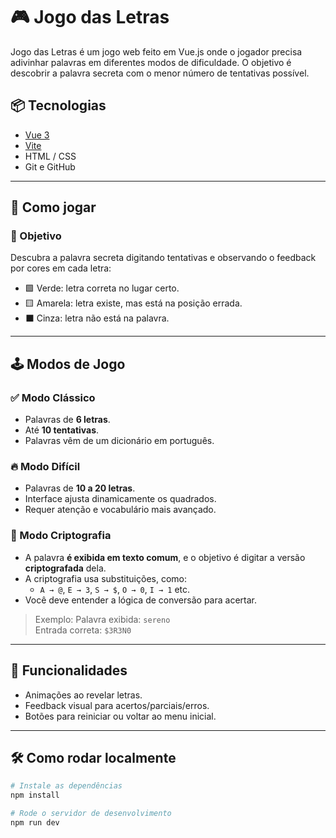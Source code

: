# 🎮 Jogo das Letras

Jogo das Letras é um jogo web feito em Vue.js onde o jogador precisa adivinhar palavras em diferentes modos de dificuldade. O objetivo é descobrir a palavra secreta com o menor número de tentativas possível.

## 📦 Tecnologias
- [Vue 3](https://vuejs.org/)
- [Vite](https://vitejs.dev/)
- HTML / CSS
- Git e GitHub

---

## 🧠 Como jogar

### 🎯 Objetivo
Descubra a palavra secreta digitando tentativas e observando o feedback por cores em cada letra:

- 🟩 Verde: letra correta no lugar certo.
- 🟨 Amarela: letra existe, mas está na posição errada.
- ⬛ Cinza: letra não está na palavra.

---

## 🕹️ Modos de Jogo

### ✅ Modo Clássico
- Palavras de **6 letras**.
- Até **10 tentativas**.
- Palavras vêm de um dicionário em português.

### 🔥 Modo Difícil
- Palavras de **10 a 20 letras**.
- Interface ajusta dinamicamente os quadrados.
- Requer atenção e vocabulário mais avançado.

### 🧩 Modo Criptografia
- A palavra **é exibida em texto comum**, e o objetivo é digitar a versão **criptografada** dela.
- A criptografia usa substituições, como:
  - `A → @`, `E → 3`, `S → $`, `O → 0`, `I → 1` etc.
- Você deve entender a lógica de conversão para acertar.

> Exemplo:
> Palavra exibida: `sereno`  
> Entrada correta: `$3R3N0`

---

## 🧪 Funcionalidades
- Animações ao revelar letras.
- Feedback visual para acertos/parciais/erros.
- Botões para reiniciar ou voltar ao menu inicial.
---

## 🛠️ Como rodar localmente

```bash
# Instale as dependências
npm install

# Rode o servidor de desenvolvimento
npm run dev
